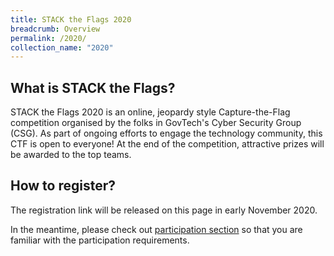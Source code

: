 ```yaml
---
title: STACK the Flags 2020
breadcrumb: Overview
permalink: /2020/
collection_name: "2020"
---
```


## What is STACK the Flags?

STACK the Flags 2020 is an online, jeopardy style Capture-the-Flag competition organised by the folks in GovTech's Cyber Security Group (CSG). 
As part of ongoing efforts to engage the technology community, this CTF is open to everyone!
At the end of the competition, attractive prizes will be awarded to the top teams.

## How to register?

The registration link will be released on this page in early November 2020.

In the meantime, please check out [participation section](/2020/participation) so that you are familiar with the participation requirements.

